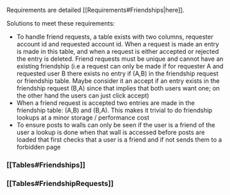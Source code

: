 Requirements are detailed [[Requirements#Friendships|here]].

Solutions to meet these requirements:
- To handle friend requests, a table exists with two columns, requester account id and requested account id. When a request is made an entry is made in this table, and when a request is either accepted or rejected the entry is deleted. Friend requests must be unique and cannot have an existing friendship (i.e a request can only be made if for requester A and requested user B there exists no entry if (A,B) in the friendship request or friendship table. Maybe consider it an accept if an entry exists in the friendship request (B,A) since that implies that both users want one; on the other hand the users can just click accept)
- When a friend request is accepted two entries are made in the friendship table: (A,B) and (B,A). This makes it trivial to do friendship lookups at a minor storage / performance cost
- To ensure posts to walls can only be seen if the user is a friend of the user a lookup is done when that wall is accessed before posts are loaded that first checks that a user is a friend and if not sends them to a forbidden page

### [[Tables#Friendships]]
### [[Tables#FriendshipRequests]]
